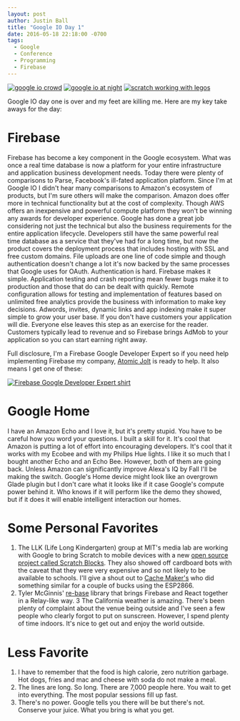 ```yaml
---
layout: post
author: Justin Ball
title: "Google IO Day 1"
date: 2016-05-18 22:18:00 -0700
tags:
  - Google
  - Conference
  - Programming
  - Firebase
---
```


<div class="post-images">
  <a href="google_io_crowd.jpg"><img src="/images/posts/2016/05/18/google_io_crowd_sm.jpg" alt="google io crowd" /></a>
  <a href="google_io_night.jpg"><img src="/images/posts/2016/05/18/google_io_night_sm.jpg" alt="google io at night" /></a>
  <a href="scratch_lego.jpg"><img src="/images/posts/2016/05/18/scratch_lego_sm.jpg" alt="scratch working with legos" /></a>
</div>

Google IO day one is over and my feet are killing me. Here are my key take aways for the day:

# Firebase
Firebase has become a key component in the Google ecosystem. What was once a real time database is now a platform for your entire infrastructure and application business development needs. Today there were plenty of comparisons to Parse, Facebook's ill-fated application platform. Since I'm at Google IO I didn't hear many comparisons to Amazon's ecosystem of products, but I'm sure others will make the comparison. Amazon does offer more in technical functionality but at the cost of complexity. Though AWS offers an inexpensive and powerful compute platform they won't be winning any awards for developer experience. Google has done a great job considering not just the technical but also the business requirements for the entire application lifecycle. Developers still have the same powerful real time database as a service that they've had for a long time, but now the product covers the deployment process that includes hosting with SSL and free custom domains. File uploads are one line of code simple and though authentication doesn't change a lot it's now backed by the same processes that Google uses for OAuth. Authentication is hard. Firebase makes it simple. Application testing and crash reporting mean fewer bugs make it to production and those that do can be dealt with quickly. Remote configuration allows for testing and implementation of features based on unlimited free analytics provide the business with information to make key decisions. Adwords, invites, dynamic links and app indexing make it super simple to grow your user base. If you don't have customers your application will die. Everyone else leaves this step as an exercise for the reader. Customers typically lead to revenue and so Firebase brings AdMob to your application so you can start earning right away.

Full disclosure, I'm a Firebase Google Developer Expert so if you need help implementing Firebase my company, <a href="http://www.atomicjolt.com">Atomic Jolt</a> is ready to help. It also means I get one of these:
<div class="post-images">
  <a href="firebase_shirt.jpg"><img src="/images/posts/2016/05/18/firebase_shirt_sm.jpg" alt="Firebase Google Developer Expert shirt" /></a>
</div>

# Google Home
I have an Amazon Echo and I love it, but it's pretty stupid. You have to be careful how you word your questions. I built a skill for it. It's cool that Amazon is putting a lot of effort into encouraging developers. It's cool that it works with my Ecobee and with my Philips Hue lights. I like it so much that I bought another Echo and an Echo Bee. However, both of them are going back. Unless Amazon can significantly improve Alexa's IQ by Fall I'll be making the switch. Google's Home device might look like an overgrown Glade plugin but I don't care what it looks like if it case Google's compute power behind it. Who knows if it will perform like the demo they showed, but if it does it will enable intelligent interaction our homes.

# Some Personal Favorites
1. The LLK (Life Long Kindergarten) group at MIT's media lab are working with Google to bring Scratch to mobile devices with a new <a href="https://github.com/LLK/scratch-blocks">open source project called Scratch Blocks</a>. They also showed off cardboard bots with the caveat that they were very expensive and so not likely to be available to schools. I'll give a shout out to <a href="http://cachemakers.org/">Cache Maker's</a> who did something similar for a couple of bucks using the ESP2866.
2. Tyler McGinnis' <a href="https://github.com/tylermcginnis/re-base">re-base</a> library that brings Firebase and React together in a Relay-like way.
3 The California weather is amazing. There's been plenty of complaint about the venue being outside and I've seen a few people who clearly forgot to put on sunscreen. However, I spend plenty of time indoors. It's nice to get out and enjoy the world outside.

# Less Favorite
1. I have to remember that the food is high calorie, zero nutrition garbage. Hot dogs, fries and mac and cheese with soda do not make a meal.
2. The lines are long. So long. There are 7,000 people here. You wait to get into everything. The most popular sessions fill up fast.
3. There's no power. Google tells you there will be but there's not. Conserve your juice. What you bring is what you get.


